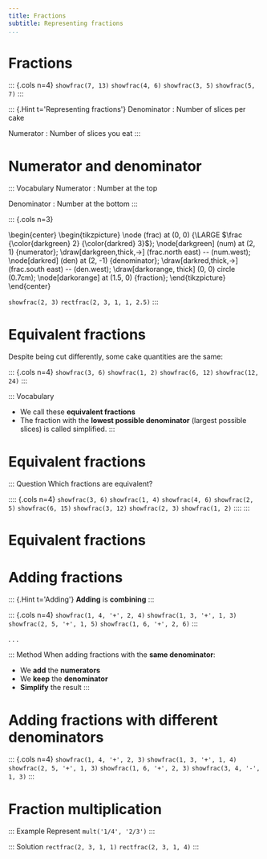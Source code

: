 ```yaml
---
title: Fractions
subtitle: Representing fractions
...
```


# Fractions

::: {.cols n=4}
`showfrac(7, 13)`
`showfrac(4, 6)`
`showfrac(3, 5)`
`showfrac(5, 7)`
:::

::: {.Hint t='Representing fractions'}
Denominator
: Number of slices per cake

Numerator
: Number of slices you eat
:::

# Numerator and denominator

::: Vocabulary
Numerator
: Number at the top

Denominator
: Number at the bottom
:::

::: {.cols n=3}

\begin{center}
\begin{tikzpicture}
\node (frac) at (0, 0) {\LARGE $\frac {\color{darkgreen} 2} {\color{darkred} 3}$};
\node[darkgreen] (num) at (2, 1) {numerator};
\draw[darkgreen,thick,->] (frac.north east) -- (num.west);
\node[darkred] (den) at (2, -1) {denominator};
\draw[darkred,thick,->] (frac.south east) -- (den.west);
\draw[darkorange, thick] (0, 0) circle (0.7cm);
\node[darkorange] at (1.5, 0) {fraction};
\end{tikzpicture}
\end{center}

`showfrac(2, 3)`
`rectfrac(2, 3, 1, 1, 2.5)`
:::

# Equivalent fractions

Despite being cut differently, some cake quantities are the same:

::: {.cols n=4}
`showfrac(3, 6)`
`showfrac(1, 2)`
`showfrac(6, 12)`
`showfrac(12, 24)`
:::

::: Vocabulary
- We call these **equivalent fractions**
- The fraction with the **lowest possible denominator** (largest
  possible slices) is called simplified.
:::

# Equivalent fractions

::: Question
Which fractions are equivalent?

:::: {.cols n=4}
`showfrac(3, 6)`
`showfrac(1, 4)`
`showfrac(4, 6)`
`showfrac(2, 5)`
`showfrac(6, 15)`
`showfrac(3, 12)`
`showfrac(2, 3)`
`showfrac(1, 2)`
::::
:::

# Equivalent fractions

# Adding fractions

::: {.Hint t='Adding'}
**Adding** is **combining**
:::

::: {.cols n=4}
`showfrac(1, 4, '+', 2, 4)`
`showfrac(1, 3, '+', 1, 3)`
`showfrac(2, 5, '+', 1, 5)`
`showfrac(1, 6, '+', 2, 6)`
:::

. . .

::: Method
When adding fractions with the **same denominator**:

- We **add** the **numerators**
- We **keep** the **denominator**
- **Simplify** the result
:::

# Adding fractions with different denominators

::: {.cols n=4}
`showfrac(1, 4, '+', 2, 3)`
`showfrac(1, 3, '+', 1, 4)`
`showfrac(2, 5, '+', 1, 3)`
`showfrac(1, 6, '+', 2, 3)`
`showfrac(3, 4, '-', 1, 3)`
:::

# Fraction multiplication

::: Example
Represent `mult('1/4', '2/3')`
:::

::: Solution
`rectfrac(2, 3, 1, 1)`
`rectfrac(2, 3, 1, 4)`
:::
